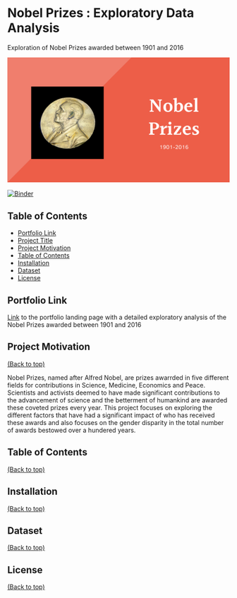 # Nobel Prizes : Exploratory Data Analysis 

Exploration of Nobel Prizes awarded between 1901 and 2016

![Alt text](Files/Nobel.png?raw=true "Title")

[![Binder](https://mybinder.org/badge_logo.svg)](https://mybinder.org/v2/gh/lav30/nobelprizes/main)

## Table of Contents

- [Portfolio Link](#portfolio-link)
- [Project Title](#project-title)
- [Project Motivation](#project-motivation)
- [Table of Contents](#table-of-contents)
- [Installation](#installation)
- [Dataset](#dataset)
- [License](#license)

## Portfolio Link 

[Link](https://lav30.github.io/nobelprizes/) to the portfolio landing page with a detailed exploratory analysis of the Nobel Prizes awarded between 1901 and 2016

## Project Motivation
[(Back to top)](#project-motivation)

Nobel Prizes, named after Alfred Nobel, are prizes awarrded in five different fields for contributions in Science, Medicine, Economics and Peace. Scientists and activists deemed to have made significant contributions to the advancement of science and the betterment of humankind are awarded these coveted prizes every year. This project focuses on exploring the different factors that have had a significant impact of who has received these awards and also focuses on the gender disparity in the total number of awards bestowed over a hundered years. 

## Table of Contents
[(Back to top)](#table-of-contents)

## Installation
[(Back to top)](#installation)

## Dataset
[(Back to top)](#dataset)

## License
[(Back to top)](#license)
